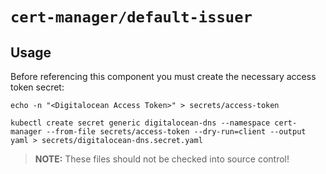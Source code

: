 # `cert-manager/default-issuer`

## Usage

Before referencing this component you must create the necessary access token secret:

```shell
echo -n "<Digitalocean Access Token>" > secrets/access-token

kubectl create secret generic digitalocean-dns --namespace cert-manager --from-file secrets/access-token --dry-run=client --output yaml > secrets/digitalocean-dns.secret.yaml
```

> **NOTE:** These files should not be checked into source control!
